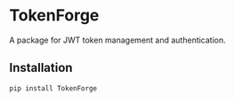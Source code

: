 # TokenForge

A package for JWT token management and authentication.

## Installation

```bash
pip install TokenForge
